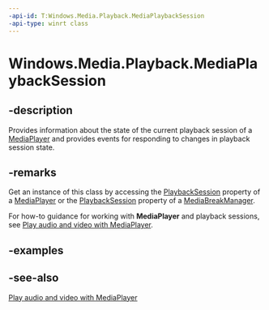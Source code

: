 ```yaml
---
-api-id: T:Windows.Media.Playback.MediaPlaybackSession
-api-type: winrt class
---
```


<!-- Class syntax.
public class MediaPlaybackSession : Windows.Media.Playback.IMediaPlaybackSession, Windows.Media.Playback.IMediaPlaybackSession2
-->

# Windows.Media.Playback.MediaPlaybackSession

## -description
Provides information about the state of the current playback session of a [MediaPlayer](mediaplayer.md) and provides events for responding to changes in playback session state.

## -remarks
Get an instance of this class by accessing the [PlaybackSession](mediaplayer_playbacksession.md) property of a [MediaPlayer](mediaplayer.md) or the [PlaybackSession](mediabreakmanager_playbacksession.md) property of a [MediaBreakManager](mediabreakmanager.md).

For how-to guidance for working with **MediaPlayer** and playback sessions, see [Play audio and video with MediaPlayer](https://msdn.microsoft.com/windows/uwp/audio-video-camera/play-audio-and-video-with-mediaplayer).

## -examples

## -see-also
[Play audio and video with MediaPlayer](https://msdn.microsoft.com/windows/uwp/audio-video-camera/play-audio-and-video-with-mediaplayer)